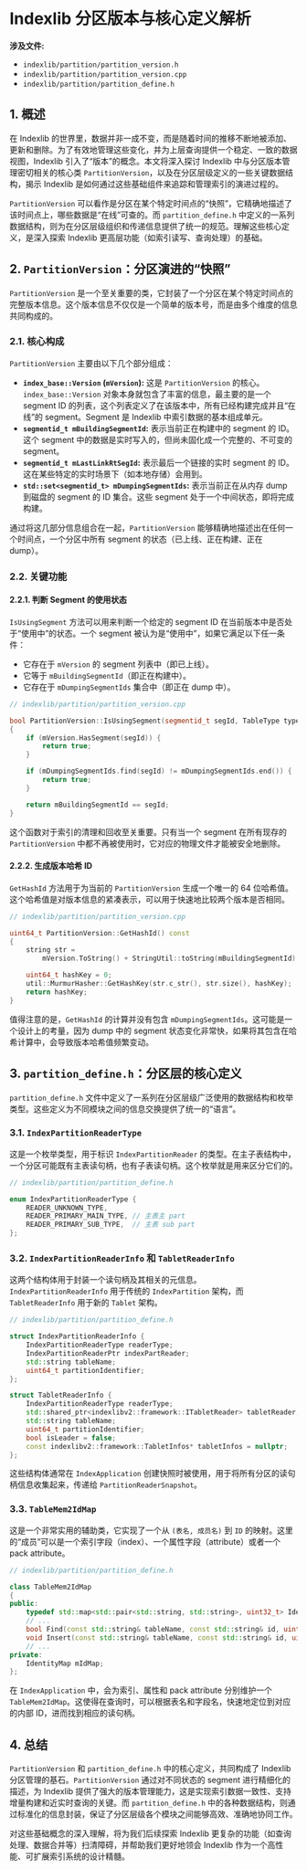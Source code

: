 
# Indexlib 分区版本与核心定义解析

**涉及文件:**
* `indexlib/partition/partition_version.h`
* `indexlib/partition/partition_version.cpp`
* `indexlib/partition/partition_define.h`

## 1. 概述

在 Indexlib 的世界里，数据并非一成不变，而是随着时间的推移不断地被添加、更新和删除。为了有效地管理这些变化，并为上层查询提供一个稳定、一致的数据视图，Indexlib 引入了“版本”的概念。本文将深入探讨 Indexlib 中与分区版本管理密切相关的核心类 `PartitionVersion`，以及在分区层级定义的一些关键数据结构，揭示 Indexlib 是如何通过这些基础组件来追踪和管理索引的演进过程的。

`PartitionVersion` 可以看作是分区在某个特定时间点的“快照”，它精确地描述了该时间点上，哪些数据是“在线”可查的。而 `partition_define.h` 中定义的一系列数据结构，则为在分区层级组织和传递信息提供了统一的规范。理解这些核心定义，是深入探索 Indexlib 更高层功能（如索引读写、查询处理）的基础。

## 2. `PartitionVersion`：分区演进的“快照”

`PartitionVersion` 是一个至关重要的类，它封装了一个分区在某个特定时间点的完整版本信息。这个版本信息不仅仅是一个简单的版本号，而是由多个维度的信息共同构成的。

### 2.1. 核心构成

`PartitionVersion` 主要由以下几个部分组成：

*   **`index_base::Version` (`mVersion`):** 这是 `PartitionVersion` 的核心。`index_base::Version` 对象本身就包含了丰富的信息，最主要的是一个 segment ID 的列表，这个列表定义了在该版本中，所有已经构建完成并且“在线”的 segment。Segment 是 Indexlib 中索引数据的基本组成单元。
*   **`segmentid_t mBuildingSegmentId`:** 表示当前正在构建中的 segment 的 ID。这个 segment 中的数据是实时写入的，但尚未固化成一个完整的、不可变的 segment。
*   **`segmentid_t mLastLinkRtSegId`:** 表示最后一个链接的实时 segment 的 ID。这在某些特定的实时场景下（如本地存储）会用到。
*   **`std::set<segmentid_t> mDumpingSegmentIds`:** 表示当前正在从内存 dump 到磁盘的 segment 的 ID 集合。这些 segment 处于一个中间状态，即将完成构建。

通过将这几部分信息组合在一起，`PartitionVersion` 能够精确地描述出在任何一个时间点，一个分区中所有 segment 的状态（已上线、正在构建、正在 dump）。

### 2.2. 关键功能

#### 2.2.1. 判断 Segment 的使用状态

`IsUsingSegment` 方法可以用来判断一个给定的 segment ID 在当前版本中是否处于“使用中”的状态。一个 segment 被认为是“使用中”，如果它满足以下任一条件：

*   它存在于 `mVersion` 的 segment 列表中（即已上线）。
*   它等于 `mBuildingSegmentId`（即正在构建中）。
*   它存在于 `mDumpingSegmentIds` 集合中（即正在 dump 中）。

```cpp
// indexlib/partition/partition_version.cpp

bool PartitionVersion::IsUsingSegment(segmentid_t segId, TableType type) const
{
    if (mVersion.HasSegment(segId)) {
        return true;
    }

    if (mDumpingSegmentIds.find(segId) != mDumpingSegmentIds.end()) {
        return true;
    }

    return mBuildingSegmentId == segId;
}
```

这个函数对于索引的清理和回收至关重要。只有当一个 segment 在所有现存的 `PartitionVersion` 中都不再被使用时，它对应的物理文件才能被安全地删除。

#### 2.2.2. 生成版本哈希 ID

`GetHashId` 方法用于为当前的 `PartitionVersion` 生成一个唯一的 64 位哈希值。这个哈希值是对版本信息的紧凑表示，可以用于快速地比较两个版本是否相同。

```cpp
// indexlib/partition/partition_version.cpp

uint64_t PartitionVersion::GetHashId() const
{
    string str =
        mVersion.ToString() + StringUtil::toString(mBuildingSegmentId) + StringUtil::toString(mLastLinkRtSegId);

    uint64_t hashKey = 0;
    util::MurmurHasher::GetHashKey(str.c_str(), str.size(), hashKey);
    return hashKey;
}
```

值得注意的是，`GetHashId` 的计算并没有包含 `mDumpingSegmentIds`。这可能是一个设计上的考量，因为 dump 中的 segment 状态变化非常快，如果将其包含在哈希计算中，会导致版本哈希值频繁变动。

## 3. `partition_define.h`：分区层的核心定义

`partition_define.h` 文件中定义了一系列在分区层级广泛使用的数据结构和枚举类型。这些定义为不同模块之间的信息交换提供了统一的“语言”。

### 3.1. `IndexPartitionReaderType`

这是一个枚举类型，用于标识 `IndexPartitionReader` 的类型。在主子表结构中，一个分区可能既有主表读句柄，也有子表读句柄。这个枚举就是用来区分它们的。

```cpp
// indexlib/partition/partition_define.h

enum IndexPartitionReaderType {
    READER_UNKNOWN_TYPE,
    READER_PRIMARY_MAIN_TYPE, // 主表主 part
    READER_PRIMARY_SUB_TYPE,  // 主表 sub part
};
```

### 3.2. `IndexPartitionReaderInfo` 和 `TabletReaderInfo`

这两个结构体用于封装一个读句柄及其相关的元信息。`IndexPartitionReaderInfo` 用于传统的 `IndexPartition` 架构，而 `TabletReaderInfo` 用于新的 `Tablet` 架构。

```cpp
// indexlib/partition/partition_define.h

struct IndexPartitionReaderInfo {
    IndexPartitionReaderType readerType;
    IndexPartitionReaderPtr indexPartReader;
    std::string tableName;
    uint64_t partitionIdentifier;
};

struct TabletReaderInfo {
    IndexPartitionReaderType readerType;
    std::shared_ptr<indexlibv2::framework::ITabletReader> tabletReader;
    std::string tableName;
    uint64_t partitionIdentifier;
    bool isLeader = false;
    const indexlibv2::framework::TabletInfos* tabletInfos = nullptr;
};
```

这些结构体通常在 `IndexApplication` 创建快照时被使用，用于将所有分区的读句柄信息收集起来，传递给 `PartitionReaderSnapshot`。

### 3.3. `TableMem2IdMap`

这是一个非常实用的辅助类，它实现了一个从 `(表名, 成员名)` 到 `ID` 的映射。这里的“成员”可以是一个索引字段（index）、一个属性字段（attribute）或者一个 pack attribute。

```cpp
// indexlib/partition/partition_define.h

class TableMem2IdMap
{
public:
    typedef std::map<std::pair<std::string, std::string>, uint32_t> IdentityMap;
    // ...
    bool Find(const std::string& tableName, const std::string& id, uint32_t& value) const;
    void Insert(const std::string& tableName, const std::string& id, uint32_t value);
    // ...
private:
    IdentityMap mIdMap;
};
```

在 `IndexApplication` 中，会为索引、属性和 pack attribute 分别维护一个 `TableMem2IdMap`。这使得在查询时，可以根据表名和字段名，快速地定位到对应的内部 ID，进而找到相应的读句柄。

## 4. 总结

`PartitionVersion` 和 `partition_define.h` 中的核心定义，共同构成了 Indexlib 分区管理的基石。`PartitionVersion` 通过对不同状态的 segment 进行精细化的描述，为 Indexlib 提供了强大的版本管理能力，这是实现索引数据一致性、支持增量构建和近实时查询的关键。而 `partition_define.h` 中的各种数据结构，则通过标准化的信息封装，保证了分区层级各个模块之间能够高效、准确地协同工作。

对这些基础概念的深入理解，将为我们后续探索 Indexlib 更复杂的功能（如查询处理、数据合并等）扫清障碍，并帮助我们更好地领会 Indexlib 作为一个高性能、可扩展索引系统的设计精髓。
